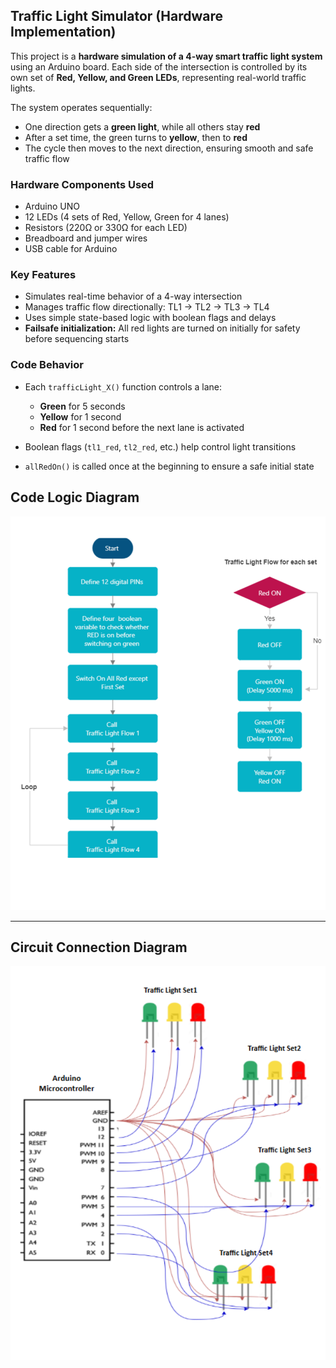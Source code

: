 ## Traffic Light Simulator (Hardware Implementation)

This project is a **hardware simulation of a 4-way smart traffic light system** using an Arduino board. Each side of the intersection is controlled by its own set of **Red, Yellow, and Green LEDs**, representing real-world traffic lights.

The system operates sequentially:

* One direction gets a **green light**, while all others stay **red**
* After a set time, the green turns to **yellow**, then to **red**
* The cycle then moves to the next direction, ensuring smooth and safe traffic flow

### Hardware Components Used

* Arduino UNO
* 12 LEDs (4 sets of Red, Yellow, Green for 4 lanes)
* Resistors (220Ω or 330Ω for each LED)
* Breadboard and jumper wires
* USB cable for Arduino

### Key Features

* Simulates real-time behavior of a 4-way intersection
* Manages traffic flow directionally: TL1 → TL2 → TL3 → TL4
* Uses simple state-based logic with boolean flags and delays
* **Failsafe initialization:** All red lights are turned on initially for safety before sequencing starts

### Code Behavior

* Each `trafficLight_X()` function controls a lane:

  * **Green** for 5 seconds
  * **Yellow** for 1 second
  * **Red** for 1 second before the next lane is activated
* Boolean flags (`tl1_red`, `tl2_red`, etc.) help control light transitions
* `allRedOn()` is called once at the beginning to ensure a safe initial state

## Code Logic Diagram

<p align="center">
  <img src="Code Logic.png" alt="Code Logic Diagram" width="600"/>
</p>

---

## Circuit Connection Diagram

<p align="center">
  <img src="Connection Diagram.png" alt="Circuit Connection Diagram" width="600"/>
</p>


